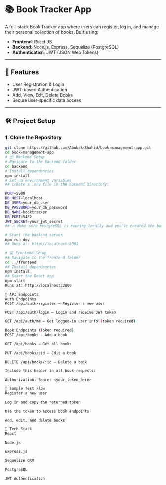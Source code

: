 # 📚 Book Tracker App

A full-stack Book Tracker app where users can register, log in, and manage their personal collection of books. Built using:

- **Frontend**: React JS
- **Backend**: Node.js, Express, Sequelize (PostgreSQL)
- **Authentication**: JWT (JSON Web Tokens)

---

## 🚀 Features

- User Registration & Login
- JWT-based Authentication
- Add, View, Edit, Delete Books
- Secure user-specific data access

---

## 🛠️ Project Setup

### 1. Clone the Repository

```bash
git clone https://github.com/AbubakrShahid/book-management-app.git
cd book-management-app
# 📦 Backend Setup
# Navigate to the backend folder
cd backend
# Install dependencies
npm install
# Set up environment variables
## Create a .env file in the backend directory:

PORT=5000
DB_HOST=localhost
DB_USER=your_db_user
DB_PASSWORD=your_db_password
DB_NAME=booktracker
DB_PORT=5432
JWT_SECRET=your_jwt_secret
## ⚠️ Make sure PostgreSQL is running locally and you’ve created the booktracker database.

# Start the backend server
npm run dev
## Runs at: http://localhost:8081

# 💻 Frontend Setup
## Navigate to the frontend folder
cd ../frontend
## Install dependencies
npm install
## Start the React app
npm start
Runs at: http://localhost:3000

🔐 API Endpoints
Auth Endpoints
POST /api/auth/register – Register a new user

POST /api/auth/login – Login and receive JWT token

GET /api/auth/me – Get logged-in user info (token required)

Book Endpoints (Token required)
POST /api/books – Add a book

GET /api/books – Get all books

PUT /api/books/:id – Edit a book

DELETE /api/books/:id – Delete a book

Include this header in all book requests:

Authorization: Bearer <your_token_here>

🧪 Sample Test Flow
Register a new user

Log in and copy the returned token

Use the token to access book endpoints

Add, edit, and delete books

🧰 Tech Stack
React

Node.js

Express.js

Sequelize ORM

PostgreSQL

JWT Authentication


